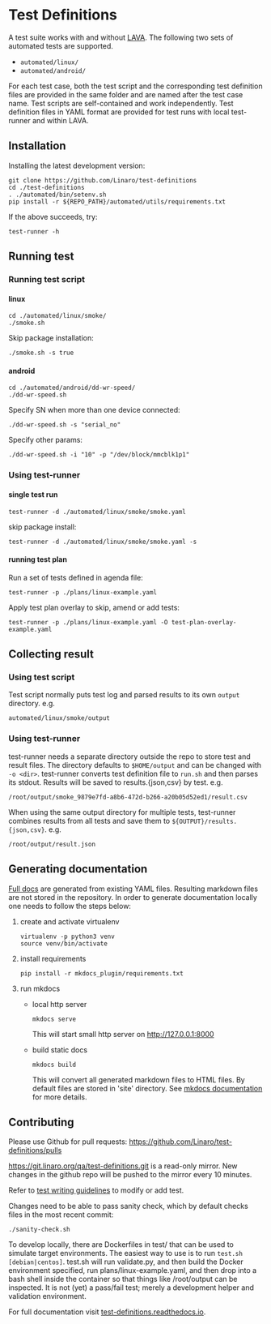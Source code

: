 # Test Definitions
A test suite works with and without [LAVA](http://lavasoftware.org/). The following two
sets of automated tests are supported.

- `automated/linux/`
- `automated/android/`

For each test case, both the test script and the corresponding test definition files are
provided in the same folder and are named after the test case name. Test scripts are
self-contained and work independently. Test definition files in YAML format are provided
for test runs with local test-runner and within LAVA.

## Installation
Installing the latest development version:

    git clone https://github.com/Linaro/test-definitions
    cd ./test-definitions
    . ./automated/bin/setenv.sh
    pip install -r ${REPO_PATH}/automated/utils/requirements.txt

If the above succeeds, try:

    test-runner -h

## Running test
### Running test script
#### linux

    cd ./automated/linux/smoke/
    ./smoke.sh

Skip package installation:

    ./smoke.sh -s true

#### android

    cd ./automated/android/dd-wr-speed/
    ./dd-wr-speed.sh

Specify SN when more than one device connected:

    ./dd-wr-speed.sh -s "serial_no"

Specify other params:

    ./dd-wr-speed.sh -i "10" -p "/dev/block/mmcblk1p1"

### Using test-runner
#### single test run

    test-runner -d ./automated/linux/smoke/smoke.yaml

skip package install:

    test-runner -d ./automated/linux/smoke/smoke.yaml -s

#### running test plan

Run a set of tests defined in agenda file:

    test-runner -p ./plans/linux-example.yaml

Apply test plan overlay to skip, amend or add tests:

    test-runner -p ./plans/linux-example.yaml -O test-plan-overlay-example.yaml

## Collecting result

### Using test script
Test script normally puts test log and parsed results to its own `output` directory. e.g.

    automated/linux/smoke/output

### Using test-runner
test-runner needs a separate directory outside the repo to store test and result files.
The directory defaults to `$HOME/output` and can be changed with `-o <dir>`. test-runner
converts test definition file to `run.sh` and then parses its stdout. Results
will be saved to results.{json,csv} by test. e.g.

    /root/output/smoke_9879e7fd-a8b6-472d-b266-a20b05d52ed1/result.csv

When using the same output directory for multiple tests, test-runner combines results
from all tests and save them to `${OUTPUT}/results.{json,csv}`. e.g.

    /root/output/result.json

## Generating documentation

[Full docs](https://test-definitions.readthedocs.io) are generated from existing
YAML files. Resulting markdown files are not stored in the repository. In order
to generate documentation locally one needs to follow the steps below:

1. create and activate virtualenv  
   ```
   virtualenv -p python3 venv
   source venv/bin/activate
   ```
2. install requirements  
   ```
   pip install -r mkdocs_plugin/requirements.txt
   ```
3. run mkdocs
    * local http server  
      ```
      mkdocs serve
      ```  
      This will start small http server on http://127.0.0.1:8000

    * build static docs  
      ```
      mkdocs build
      ```  
      This will convert all generated markdown files to HTML files. By default
      files are stored in 'site' directory. See [mkdocs documentation](https://www.mkdocs.org/#building-the-site)
      for more details.

## Contributing

Please use Github for pull requests: https://github.com/Linaro/test-definitions/pulls

https://git.linaro.org/qa/test-definitions.git is a read-only mirror. New changes in the
github repo will be pushed to the mirror every 10 minutes.

Refer to [test writing guidelines](test-writing-guidelines.md) to modify
or add test.

Changes need to be able to pass sanity check, which by default checks files in the most
recent commit:

    ./sanity-check.sh

To develop locally, there are Dockerfiles in test/ that can be used to simulate
target environments. The easiest way to use is to run `test.sh
[debian|centos]`. test.sh will run validate.py, and then build the Docker
environment specified, run plans/linux-example.yaml, and then drop into a bash
shell inside the container so that things like /root/output can be inspected.
It is not (yet) a pass/fail test; merely a development helper and validation
environment.

For full documentation visit [test-definitions.readthedocs.io](https://test-definitions.readthedocs.io).
